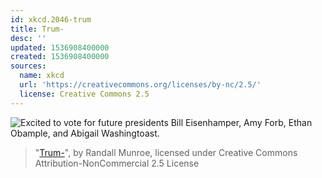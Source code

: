 ```yaml
---
id: xkcd.2046-trum
title: Trum-
desc: ''
updated: 1536908400000
created: 1536908400000
sources:
  name: xkcd
  url: 'https://creativecommons.org/licenses/by-nc/2.5/'
  license: Creative Commons 2.5
---
```

![Excited to vote for future presidents Bill Eisenhamper, Amy Forb, Ethan Obample, and Abigail Washingtoast.](https://imgs.xkcd.com/comics/trum.png)
> "[Trum-](https://xkcd.com/2046/)", by Randall Munroe, licensed under Creative Commons Attribution-NonCommercial 2.5 License
